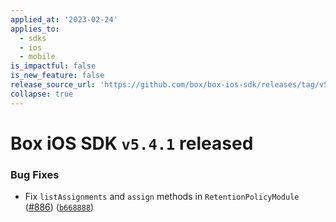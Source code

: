 ```yaml
---
applied_at: '2023-02-24'
applies_to:
  - sdks
  - ios
  - mobile
is_impactful: false
is_new_feature: false
release_source_url: 'https://github.com/box/box-ios-sdk/releases/tag/v5.4.1'
collapse: true
---
```


# Box iOS SDK `v5.4.1` released

### Bug Fixes

* Fix `listAssignments` and `assign` methods in `RetentionPolicyModule` ([#886][1]) ([`b668888`][2])

[1]: https://github.com/box/box-ios-sdk/issues/886

[2]: https://github.com/box/box-ios-sdk/commit/b668888f35136dd1239526b70cc31a10bdd04744
